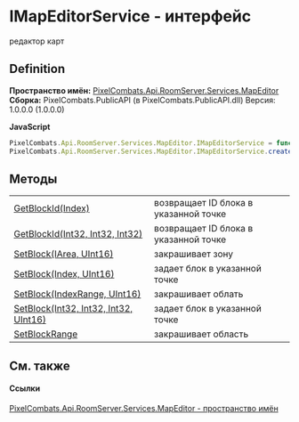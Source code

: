 # IMapEditorService - интерфейс


редактор карт



## Definition
**Пространство имён:** <a href="552acd57-3300-cd64-0b3b-a5f5249b9f38">PixelCombats.Api.RoomServer.Services.MapEditor</a>  
**Сборка:** PixelCombats.PublicAPI (в PixelCombats.PublicAPI.dll) Версия: 1.0.0.0 (1.0.0.0)

**JavaScript**
``` JavaScript
PixelCombats.Api.RoomServer.Services.MapEditor.IMapEditorService = function();
PixelCombats.Api.RoomServer.Services.MapEditor.IMapEditorService.createInterface('PixelCombats.Api.RoomServer.Services.MapEditor.IMapEditorService');
```



## Методы
<table>
<tr>
<td><a href="bed12796-5052-831a-3558-fbb36201a391">GetBlockId(Index)</a></td>
<td>возвращает ID блока в указанной точке</td></tr>
<tr>
<td><a href="f6c0289e-7f3a-94fb-78b4-7411b78d53b6">GetBlockId(Int32, Int32, Int32)</a></td>
<td>возвращает ID блока в указанной точке</td></tr>
<tr>
<td><a href="0f643152-f63d-fa18-00b5-daf596a80dba">SetBlock(IArea, UInt16)</a></td>
<td>закрашивает зону</td></tr>
<tr>
<td><a href="ebd43724-939b-b14e-0186-106204e8feaa">SetBlock(Index, UInt16)</a></td>
<td>задает блок в указанной точке</td></tr>
<tr>
<td><a href="8debf323-715b-2fa6-f8ed-ec59e1db47e7">SetBlock(IndexRange, UInt16)</a></td>
<td>закрашивает облать</td></tr>
<tr>
<td><a href="9ee4714a-7b0b-869a-f42a-e3277cb92287">SetBlock(Int32, Int32, Int32, UInt16)</a></td>
<td>задает блок в указанной точке</td></tr>
<tr>
<td><a href="bd4fa4c4-6a95-8cb0-f6fc-92bc3bc7a169">SetBlockRange</a></td>
<td>закрашивает область</td></tr>
</table>

## См. также


#### Ссылки
<a href="552acd57-3300-cd64-0b3b-a5f5249b9f38">PixelCombats.Api.RoomServer.Services.MapEditor - пространство имён</a>  
